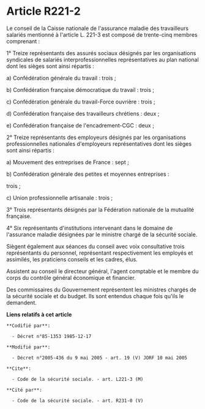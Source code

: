 # Article R221-2

Le conseil de la Caisse nationale de l'assurance maladie des travailleurs salariés mentionné à l'article L. 221-3 est composé
de trente-cinq membres comprenant :

1° Treize représentants des assurés sociaux désignés par les organisations syndicales de salariés interprofessionnelles
représentatives au plan national dont les sièges sont ainsi répartis :

a) Confédération générale du travail : trois ;

b) Confédération française démocratique du travail : trois ;

c) Confédération générale du travail-Force ouvrière : trois ;

d) Confédération française des travailleurs chrétiens : deux ;

e) Confédération française de l'encadrement-CGC : deux ;

2° Treize représentants des employeurs désignés par les organisations professionnelles nationales d'employeurs
représentatives dont les sièges sont ainsi répartis :

a) Mouvement des entreprises de France : sept ;

b) Confédération générale des petites et moyennes entreprises :

trois ;

c) Union professionnelle artisanale : trois ;

3° Trois représentants désignés par la Fédération nationale de la mutualité française.

4° Six représentants d'institutions intervenant dans le domaine de l'assurance maladie désignées par le ministre chargé de la
sécurité sociale.

Siègent également aux séances du conseil avec voix consultative trois représentants du personnel, représentant respectivement
les employés et assimilés, les praticiens conseils et les cadres, élus.

Assistent au conseil le directeur général, l'agent comptable et le membre du corps du contrôle général économique et
financier.

Des commissaires du Gouvernement représentent les ministres chargés de la sécurité sociale et du budget. Ils sont entendus
chaque fois qu'ils le demandent.

**Liens relatifs à cet article**

	**Codifié par**:

	  - Décret n°85-1353 1985-12-17

	**Modifié par**:

	  - Décret n°2005-436 du 9 mai 2005 - art. 19 (V) JORF 10 mai 2005

	**Cite**:

	  - Code de la sécurité sociale. - art. L221-3 (M)

	**Cité par**:

	  - Code de la sécurité sociale. - art. R231-0 (V)
